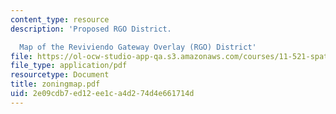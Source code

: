 ```yaml
---
content_type: resource
description: 'Proposed RGO District.

  Map of the Reviviendo Gateway Overlay (RGO) District'
file: https://ol-ocw-studio-app-qa.s3.amazonaws.com/courses/11-521-spatial-database-management-and-advanced-geographic-information-systems-spring-2003/2e09cdb7ed12ee1ca4d274d4e661714d_zoningmap.pdf
file_type: application/pdf
resourcetype: Document
title: zoningmap.pdf
uid: 2e09cdb7-ed12-ee1c-a4d2-74d4e661714d
---
```


